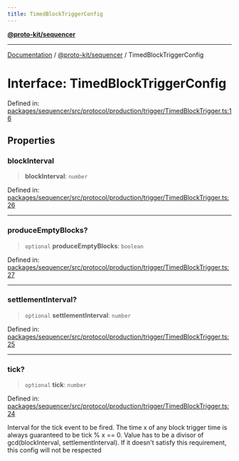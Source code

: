 ```yaml
---
title: TimedBlockTriggerConfig
---
```


[**@proto-kit/sequencer**](../README.md)

***

[Documentation](../../../README.md) / [@proto-kit/sequencer](../README.md) / TimedBlockTriggerConfig

# Interface: TimedBlockTriggerConfig

Defined in: [packages/sequencer/src/protocol/production/trigger/TimedBlockTrigger.ts:16](https://github.com/proto-kit/framework/blob/4d6b3b6da51b3edee0fbf25ce72c1f59ec61e891/packages/sequencer/src/protocol/production/trigger/TimedBlockTrigger.ts#L16)

## Properties

### blockInterval

> **blockInterval**: `number`

Defined in: [packages/sequencer/src/protocol/production/trigger/TimedBlockTrigger.ts:26](https://github.com/proto-kit/framework/blob/4d6b3b6da51b3edee0fbf25ce72c1f59ec61e891/packages/sequencer/src/protocol/production/trigger/TimedBlockTrigger.ts#L26)

***

### produceEmptyBlocks?

> `optional` **produceEmptyBlocks**: `boolean`

Defined in: [packages/sequencer/src/protocol/production/trigger/TimedBlockTrigger.ts:27](https://github.com/proto-kit/framework/blob/4d6b3b6da51b3edee0fbf25ce72c1f59ec61e891/packages/sequencer/src/protocol/production/trigger/TimedBlockTrigger.ts#L27)

***

### settlementInterval?

> `optional` **settlementInterval**: `number`

Defined in: [packages/sequencer/src/protocol/production/trigger/TimedBlockTrigger.ts:25](https://github.com/proto-kit/framework/blob/4d6b3b6da51b3edee0fbf25ce72c1f59ec61e891/packages/sequencer/src/protocol/production/trigger/TimedBlockTrigger.ts#L25)

***

### tick?

> `optional` **tick**: `number`

Defined in: [packages/sequencer/src/protocol/production/trigger/TimedBlockTrigger.ts:24](https://github.com/proto-kit/framework/blob/4d6b3b6da51b3edee0fbf25ce72c1f59ec61e891/packages/sequencer/src/protocol/production/trigger/TimedBlockTrigger.ts#L24)

Interval for the tick event to be fired.
The time x of any block trigger time is always guaranteed to be
tick % x == 0.
Value has to be a divisor of gcd(blockInterval, settlementInterval).
If it doesn't satisfy this requirement, this config will not be respected
